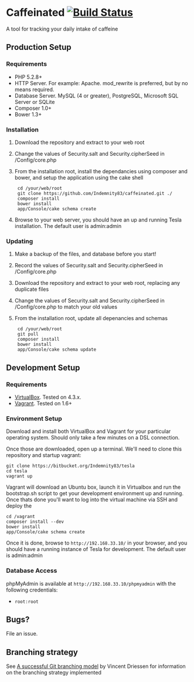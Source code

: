 # Caffeinated [![Build Status](https://travis-ci.org/Indemnity83/caffeinated.svg?branch=develop)](https://travis-ci.org/Indemnity83/caffeinated)

A tool for tracking your daily intake of caffeine

## Production Setup

### Requirements
- PHP 5.2.8+
- HTTP Server. For example: Apache. mod_rewrite is preferred, but by no means required.
- Database Server. MySQL (4 or greater), PostgreSQL, Microsoft SQL Server or SQLite
- Composer 1.0+
- Bower 1.3+

### Installation

1. Download the repository and extract to your web root
1. Change the values of Security.salt and Security.cipherSeed in /Config/core.php
1. From the installation root, install the dependancies using composer and bower, and setup the application using the cake shell

		cd /your/web/root
		git clone https://github.com/Indemnity83/caffeinated.git ./
		composer install
		bower install
		app/Console/cake schema create

1. Browse to your web server, you should have an up and running Tesla installation. The default user is admin:admin

### Updating

1. Make a backup of the files, and database before you start!
1. Record the values of Security.salt and Security.cipherSeed in /Config/core.php
1. Download the repository and extract to your web root, replacing any duplicate files
1. Change the values of Security.salt and Security.cipherSeed in /Config/core.php to match your old values
1. From the installation root, update all depenancies and schemas

		cd /your/web/root
		git pull
		composer install
		bower install
		app/Console/cake schema update

## Development Setup

### Requirements

- [VirtualBox](https://www.virtualbox.org/wiki/Downloads). Tested on 4.3.x.
- [Vagrant](http://www.vagrantup.com/downloads.html). Tested on 1.6+

### Environment Setup

Download and install both VirtualBox and Vagrant for your particular operating system. Should only take a few minutes on a DSL connection.

Once those are downloaded, open up a terminal. We'll need to clone this repository and startup vagrant:

	git clone https://bitbucket.org/Indemnity83/tesla
	cd tesla
	vagrant up

Vagrant will download an Ubuntu box, launch it in Virtualbox and run the bootstrap.sh script to get your development environment up and running. Once thats done you'll want to log into the virtual machine via SSH and deploy the

	cd /vagrant
	composer install --dev
	bower install
	app/Console/cake schema create

Once it is done, browse to `http://192.168.33.10/` in your browser, and you should have a running instance of Tesla for development. The default user is admin:admin

### Database Access

phpMyAdmin is available at `http://192.168.33.10/phpmyadmin` with the following credentials:

- `root:root`

## Bugs?

File an issue.

## Branching strategy

See [A successful Git branching model](http://nvie.com/posts/a-successful-git-branching-model/) by Vincent Driessen for information on the branching strategy implemented
